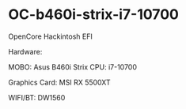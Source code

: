 # OC-b460i-strix-i7-10700

OpenCore Hackintosh EFI 

Hardware:

MOBO: Asus B460i Strix
CPU: i7-10700

Graphics Card: MSI RX 5500XT

WIFI/BT: DW1560 


